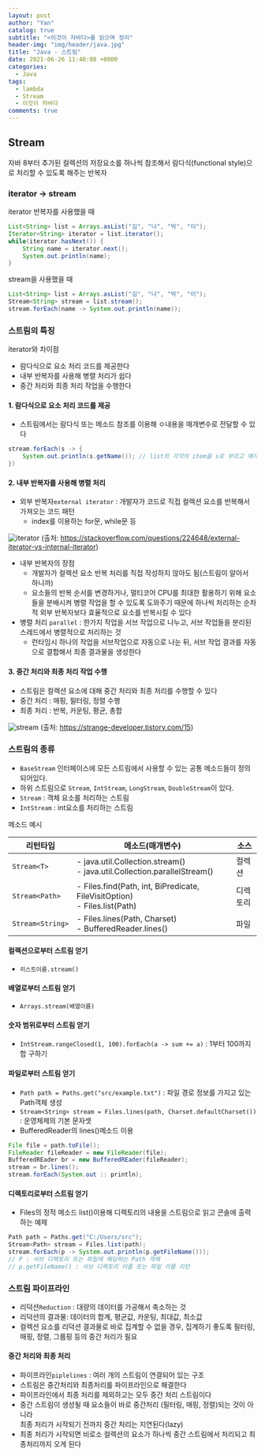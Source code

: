 ```yaml
---
layout: post
author: "Yan"
catalog: true
subtitle: "<이것이 자바다>를 읽으며 정리"
header-img: "img/header/java.jpg"
title: "Java - 스트림"
date: 2021-06-26 11:40:08 +0000
categories:
  - Java
tags:
  - lambda
  - Stream
  - 이것이 자바다
comments: true
---
```


## Stream

자바 8부터 추가된 컬렉션의 저장요소를 하나씩 참조해서 람다식(functional style)으로 처리할 수 있도록 해주는 반복자

### iterator -> stream

iterator 반복자를 사용했을 때

```java
List<String> list = Arrays.asList("김", "나", "박", "이");
Iterator<String> iterator = list.iterator();
while(iterator.hasNext()) {
    String name = iterator.next();
    System.out.println(name);
}
```

stream을 사용했을 때

```java
List<String> list = Arrays.asList("김", "나", "박", "이");
Stream<String> stream = list.stream();
stream.forEach(name -> System.out.println(name));
```

### 스트림의 특징

iterator와 차이점

- 람다식으로 요소 처리 코드를 제공한다
- 내부 반복자를 사용해 병렬 처리가 쉽다
- 중간 처리와 최종 처리 작업을 수행한다

#### 1. 람다식으로 요소 처리 코드를 제공

- 스트림에서는 람다식 또는 메소드 참조를 이용해 ㅇ내용을 매개변수로 전달할 수 있다

```java
stream.forEach(s -> {
    System.out.println(s.getName()); // list의 각각의 item을 s로 부르고 매개변수로 전달한 것
})
```

#### 2. 내부 반복자를 사용해 병렬 처리

- 외부 반복자`external iterator` : 개발자가 코드로 직접 컬렉션 요소를 반복해서 가져오는 코드 패턴
  - index를 이용하는 for문, while문 등

![iterator](https://i.stack.imgur.com/556uD.jpg)
(출처: https://stackoverflow.com/questions/224648/external-iterator-vs-internal-iterator)

- 내부 반복자의 장점
  - 개발자가 컬렉션 요소 반복 처리를 직접 작성하지 않아도 됨(스트림이 알아서 하니까)
  - 요소들의 반복 순서를 변경하거나, 멀티코어 CPU를 최대한 활용하기 위해 요소들을 분배시켜 병렬 작업을 할 수 있도록 도와주기 때문에 하나씩 처리하는 순차적 외부 반복자보다 효율적으로 요소를 반복시킬 수 있다
- 병렬 처리 `parallel` : 한가지 작업을 서브 작업으로 나누고, 서브 작업들을 분리된 스레드에서 병렬적으로 처리하는 것
  - 런타임시 하나의 작업을 서브작업으로 자동으로 나눈 뒤, 서브 작업 결과를 자동으로 결합해서 최종 결과물을 생성한다

#### 3. 중간 처리와 최종 처리 작업 수행

- 스트림은 컬렉션 요소에 대해 중간 처리와 최종 처리를 수행할 수 있다
- 중간 처리 : 매핑, 필터링, 정렬 수행
- 최종 처리 : 반복, 카운팅, 평균, 총합

![stream](https://img1.daumcdn.net/thumb/R1280x0/?scode=mtistory2&fname=https%3A%2F%2Fblog.kakaocdn.net%2Fdn%2FbvrSHI%2FbtqvBaFgcse%2FgKfKikxIXtG7V0p0Mt1yb1%2Fimg.png)
(출처: https://strange-developer.tistory.com/15)

### 스트림의 종류

- `BaseStream` 인터페이스에 모든 스트림에서 사용할 수 있는 공통 메소드들이 정의되어있다.
- 하위 스트림으로 `Stream`, `IntStream`, `LongStream`, `DoubleStream`이 있다.
- `Stream` : 객체 요소를 처리하는 스트림
- `IntStream` : int요소를 처리하는 스트림

메소드 예시

| 리턴타입         | 메소드(매개변수)                                                            | 소스     |
| ---------------- | --------------------------------------------------------------------------- | -------- |
| `Stream<T>`      | - java.util.Collection.stream()<br>- java.util.Collection.parallelStream()  | 컬렉션   |
| `Stream<Path>`   | - Files.find(Path, int, BiPredicate, FileVisitOption)<br>- Files.list(Path) | 디렉토리 |
| `Stream<String>` | - Files.lines(Path, Charset)<br>- BufferedReader.lines()                    | 파일     |

#### 컬렉션으로부터 스트림 얻기

- `리스트이름.stream()`

#### 배열로부터 스트림 얻기

- `Arrays.stream(배열이름)`

#### 숫자 범위로부터 스트림 얻기

- `IntStream.rangeClosed(1, 100).forEach(a -> sum += a)` : 1부터 100까지 합 구하기

#### 파일로부터 스트림 얻기

- `Path path = Paths.get("src/example.txt")` : 파일 경로 정보를 가지고 있는 Path객체 생성
- `Stream<String> stream = Files.lines(path, Charset.defaultCharset())` : 운영체제의 기본 문자셋
- BufferedReader의 lines()메소드 이용

```java
File file = path.toFile();
FileReader fileReader = new FileReader(file);
BufferedREader br = new BufferedREader(fileReader);
stream = br.lines();
stream.forEach(System.out :: println);
```

#### 디렉토리로부터 스트림 얻기

- Files의 정적 메소드 list()이용해 디렉토리의 내용을 스트림으로 읽고 콘솔에 출력하는 예제

```java
Path path = Paths.get("C:/Users/src");
Stream<Path> stream = Files.list(path);
stream.forEach(p -> System.out.println(p.getFileName()));
// P : 서브 디렉토리 또는 파일에 해당하는 Path 객체
// p.getFileName() : 서브 디렉토리 이름 또는 파일 이름 리턴
```

### 스트림 파이프라인

- 리덕션`Reduction` : 대량의 데이터를 가공해서 축소하는 것
- 리덕션의 결과물: 데이터의 합계, 평균값, 카운팅, 최대값, 최소값
- 컬렉션 요소를 리덕션 결과물로 바로 집계할 수 없을 경우, 집계하기 좋도록 필터링, 매핑, 정렬, 그룹핑 등의 중간 처리가 필요

#### 중간 처리와 최종 처리

- 파이프라인`piplelines` : 여러 개의 스트림이 연결되어 있는 구조
- 스트림은 중간처리와 최종처리를 파이프라인으로 해결한다
- 파이프라인에서 최종 처리를 제외하고는 모두 중간 처리 스트림이다
- 중간 스트림이 생성될 때 요소들이 바로 중간처리 (필터링, 매핑, 정렬)되는 것이 아니라  
  최종 처리가 시작되기 전까지 중간 처리는 지연된다(lazy)
- 최종 처리가 시작되면 비로소 컬렉션의 요소가 하나씩 중간 스트림에서 처리되고 최종처리까지 오게 된다
